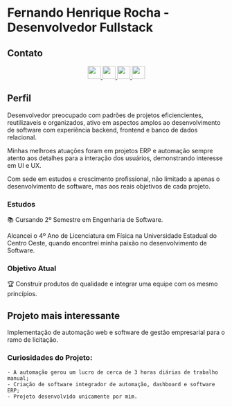 # Fernando Henrique Rocha - Desenvolvedor Fullstack


[](https://badges.pufler.dev/visits/FernandoHRocha/FernandoHRocha)

## Contato

<div align=center>
    <a href="https://www.nandorocha.com.br" target="_blank">
        <img height=30em href="" src="https://img.shields.io/static/v1?label=Site&message=nandorocha&color=purple&style=for-the-badge" />
    </a>
    <a href="https://www.linkedin.com/in/fernandohrocha/" target="_blank">
        <img height=30em href="" src="https://img.shields.io/static/v1?label=LinkedIn&message=fernandohrocha&color=blue&style=for-the-badge" />
    </a>
    <a href="https://api.whatsapp.com/send/?phone=5542991446487&text=Ol%C3%A1%20Fernando,%20estive%20em%20seu%20GitHub" target="_blank">
        <img height=30em href="" src="https://img.shields.io/static/v1?label=WhatsApp&message=(42)99144-6487&color=green&style=for-the-badge" />
    </a>
    <a href="mailto:contato@nandorocha.com.br" target="_blank">
        <img height=30em href="" src="https://img.shields.io/static/v1?label=E-Mail&message=contato@nandorocha.com.br&color=red&style=for-the-badge" />
    </a>
</div>

## Perfil
Desenvolvedor preocupado com padrões de projetos eficiencientes, reutilizaveis e organizados, ativo em aspectos amplos ao desenvolvimento de software com experiência backend, frontend e banco de dados relacional.

Minhas melhroes atuações foram em projetos ERP e automação sempre atento aos detalhes para a interação dos usuários, demonstrando interesse em UI e UX.

Com sede em estudos e crescimento profissional, não limitado a apenas o desenvolvimento de software, mas aos reais objetivos de cada projeto.

### Estudos
📚 Cursando 2º Semestre em Engenharia de Software.

Alcancei o 4º Ano de Licenciatura em Física na Universidade Estadual do Centro Oeste, quando encontrei minha paixão no desenvolvimento de Software.

### Objetivo Atual
🏆 Construir produtos de qualidade e integrar uma equipe com os mesmo princípios.
## Projeto mais interessante
Implementação de automação web e software de gestão empresarial para o ramo de licitação.
###  Curiosidades do Projeto:
    - A automação gerou um lucro de cerca de 3 horas diárias de trabalho manual;
    - Criação de software integrador de automação, dashboard e software ERP;
    - Projeto desenvolvido unicamente por mim.
